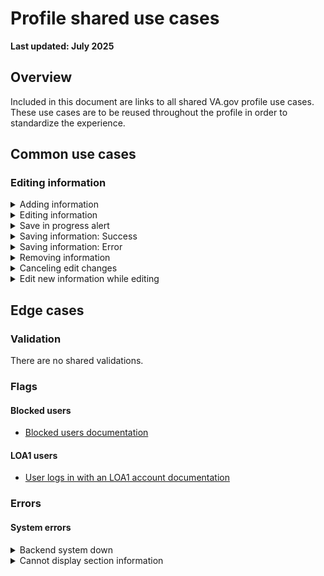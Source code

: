 # Profile shared use cases
**Last updated: July 2025**

## Overview
Included in this document are links to all shared VA.gov profile use cases. These use cases are to be reused throughout the profile in order to standardize the experience.


## Common use cases
### Editing information
<details><summary>Adding information</summary>

- **Use case:** For each section without information on file, i.e. a `null` value, the user will see the name of the section and prompt to edit their information to add [section information]. Clicking the Edit button will put the section into an inline edit mode.
- Links to designs
   - [Personal information](https://www.figma.com/design/qfyUmEOVawplgrEKYKFp0f/Profile---Personal-information?node-id=929-10407&t=IxDeELaasWg4dcVS-1)

</details>


<details><summary>Editing information</summary>

- **Use case:** Clicking the Edit button will put the section into edit mode and reveal the editable fields inline. If there are input errors they show inline with the input field.
- Links to designs
   - [Personal information: Preferred name](https://www.figma.com/design/qfyUmEOVawplgrEKYKFp0f/Profile---Personal-information?node-id=927-7211&t=IxDeELaasWg4dcVS-1)
   - [Personal information: Messages signature](https://www.figma.com/design/qfyUmEOVawplgrEKYKFp0f/Profile---Personal-information?node-id=930-4389&t=IxDeELaasWg4dcVS-1)

</details>


<details><summary>Save in progress alert</summary>

- **Use case:** Loading button shows while the users information is in the process of being saved. Field value and buttons are hidden since there is an action in progress.
- **Format:** [Loading indicator in button](https://design.va.gov/components/loading-indicator)
- [Link to designs](https://www.figma.com/design/Byfu9NRKXCtXN3DuMYguKI/Authenticated-Experience-Team-Symbols?node-id=1027-1606&t=lV1Oua0bfedXY6kj-1)

</details>


<details><summary>Saving information: Success</summary>

- **Use case:** When the user selects the Save button, and the form successfully saves, the user is returned to read mode and a slim success alert displays below the section header.
- **Format:** [Slim success alert](https://design.va.gov/components/alert/#examples---slim-alert)
- [Link to designs](https://www.figma.com/design/Byfu9NRKXCtXN3DuMYguKI/Authenticated-Experience-Team-Symbols?node-id=1027-2055&t=lV1Oua0bfedXY6kj-1)

</details>


<details><summary>Saving information: Error</summary>

- **Use case:** When the user selects the Save button, and the form does not save, the user is returned to edit mode and a slim error alert displays below the section header.
- **Format:** [Slim error alert](https://design.va.gov/components/alert/#examples---slim-alert)
- [Link to designs](https://www.figma.com/design/Byfu9NRKXCtXN3DuMYguKI/Authenticated-Experience-Team-Symbols?node-id=1034-634&t=lV1Oua0bfedXY6kj-1)

</details>


<details><summary>Removing information</summary>

- **Use case:** All information in the profile that is added, other than below mentioned, can be removed. Upon removal the user is shown a prompt to confirm that they wish to remove the information. Content varies based on page.
   - Preferred name and Mailing address cannot be removed from profile once they are added.
- **Format:** [Warning modal](https://design.va.gov/components/modal/#warning)
- Links to designs
   - [Personal information: Messages signature](https://www.figma.com/design/qfyUmEOVawplgrEKYKFp0f/Profile---Personal-information?node-id=960-8794&t=9hBujFpHXKuiKNte-1)

</details>


<details><summary>Canceling edit changes</summary>

- **Use case:** If a user has made changes to any form field, and the field is correctly and completely filled out, they'll see a modal warning message asking to confirm if they want to cancel their changes.
- **Format:** [Warning modal](https://design.va.gov/components/modal/#warning)
- [Link to designs](https://www.figma.com/design/Byfu9NRKXCtXN3DuMYguKI/Authenticated-Experience-Team-Symbols?node-id=1034-3377&t=lV1Oua0bfedXY6kj-1)
- **Content:**

Header: Cancel changes?

You haven’t finished editing and saving the changes to your [H3 section title]. If you cancel now, we won’t save your changes.

Primary button: Yes, cancel my changes

Secondary button: No, go back to editing

</details>


<details><summary>Edit new information while editing</summary>

- **Use case:** If a user attempts to edit a different data point on the page, a modal will trigger informing them they have to complete their action first before starting a new one.
- **Format:** [Warning modal](https://design.va.gov/components/modal/#warning)
- [Link to designs](https://www.figma.com/design/Byfu9NRKXCtXN3DuMYguKI/Authenticated-Experience-Team-Symbols?node-id=1034-4134&t=lV1Oua0bfedXY6kj-1)
- **Content:**

Header: Save or cancel your edits to [H3 section header]

Before you can edit a new section of your profile, you need to save or cancel your edits to your [H3 section header]. If you cancel, we won't save your in-progress edits.

Primary button: OK

</details>


## Edge cases
### Validation
There are no shared validations.


### Flags
#### Blocked users
- [Blocked users documentation](https://github.com/department-of-veterans-affairs/va.gov-team/blob/master/products/identity-personalization/profile/use-cases/blocked-account.md)

#### LOA1 users
- [User logs in with an LOA1 account documentation](https://github.com/department-of-veterans-affairs/va.gov-team/blob/master/products/identity-personalization/profile/use-cases/loa1-user.md)


### Errors
#### System errors
<details><summary>Backend system down</summary>

- **Use case:** Cannot connect to the back end.
- **Format:** [Warning alert component](https://design.va.gov/components/alert/#warning-alert)
- [Link to designs](https://www.figma.com/design/Byfu9NRKXCtXN3DuMYguKI/Authenticated-Experience-Team-Symbols?node-id=1023-8131&t=Y5BxBeNwoH5knO1K-1)
- **Content:**

H2: This page isn't available right now

We’re sorry. Something went wrong on our end. Refresh this page or try again later.	

</details>


<details><summary>Cannot display section information</summary>

- **Use case:** Backend systems that control the individual sections on the pages is down. A slim warning message appears inline under the section header. It is possible for multiple errors to appear at the same time.
- **Format:** [Warning alert component](https://design.va.gov/components/alert/#warning-alert)
- [Link to designs](https://www.figma.com/design/Byfu9NRKXCtXN3DuMYguKI/Authenticated-Experience-Team-Symbols?node-id=1042-894&t=2aUKNsBhABYqSK6e-1)
- **Content:**

We're sorry. Something went wrong on our end and we can't load your [h3 section header]. Try again later.

</details>
